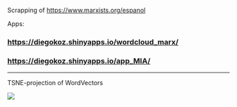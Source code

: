 
Scrapping of https://www.marxists.org/espanol


Apps: 

###  https://diegokoz.shinyapps.io/wordcloud_marx/
###  https://diegokoz.shinyapps.io/app_MIA/


-----------

TSNE-projection of WordVectors

![](WordVectors/tsne.jpg)